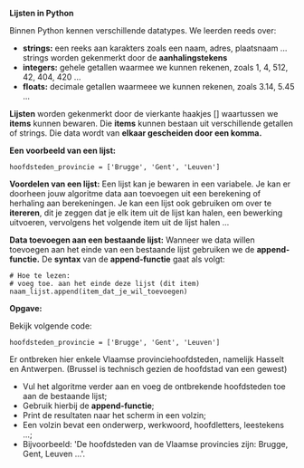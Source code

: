 **Lijsten in Python**

Binnen Python kennen verschillende datatypes. We leerden reeds over:
* **strings:** een reeks aan karakters zoals een naam, adres, plaatsnaam ... strings worden gekenmerkt door de **aanhalingstekens**
* **integers:** gehele getallen waarmee we kunnen rekenen, zoals 1, 4, 512, 42, 404, 420 ... 
* **floats:** decimale getallen waarmeee we kunnen rekenen, zoals 3.14, 5.45 ... 

**Lijsten** worden gekenmerkt door de vierkante haakjes [] waartussen we **items** kunnen bewaren. 
Die **items** kunnen bestaan uit verschillende getallen of strings. Die data wordt van **elkaar gescheiden door een komma.**

**Een voorbeeld van een lijst:**
```
hoofdsteden_provincie = ['Brugge', 'Gent', 'Leuven']
```

**Voordelen van een lijst:**
Een lijst kan je bewaren in een variabele. Je kan er doorheen jouw algoritme data aan toevoegen uit een berekening of herhaling aan berekeningen. 
Je kan een lijst ook gebruiken om over te **itereren**, dit je zeggen dat je elk item uit de lijst kan halen, een bewerking uitvoeren, vervolgens het volgende item uit de lijst halen ... 


**Data toevoegen aan een bestaande lijst:** 
Wanneer we data willen toevoegen aan het einde van een bestaande lijst gebruiken we de **append-functie.**
De **syntax** van de **append-functie** gaat als volgt: 
```
# Hoe te lezen: 
# voeg toe. aan het einde deze lijst (dit item)
naam_lijst.append(item_dat_je_wil_toevoegen)

```

**Opgave:**

Bekijk volgende code: 

```
hoofdsteden_provincie = ['Brugge', 'Gent', 'Leuven']

```

Er ontbreken hier enkele Vlaamse provinciehoofdsteden, namelijk Hasselt en Antwerpen. (Brussel is technisch gezien de hoofdstad van een gewest)

* Vul het algoritme verder aan en voeg de ontbrekende hoofdsteden toe aan de bestaande lijst; 
* Gebruik hierbij de **append-functie**; 
* Print de resultaten naar het scherm in een volzin; 
* Een volzin bevat een onderwerp, werkwoord, hoofdletters, leestekens ...; 
* Bijvoorbeeld: 'De hoofdsteden van de Vlaamse provincies zijn: Brugge, Gent, Leuven ...'. 
